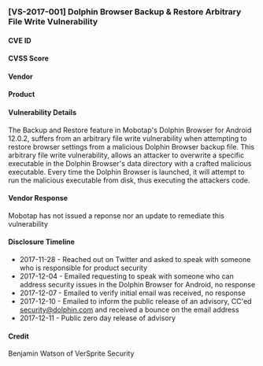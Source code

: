 ### [VS-2017-001] Dolphin Browser Backup & Restore Arbitrary File Write Vulnerability
#### CVE ID

#### CVSS Score

#### Vendor

#### Product

#### Vulnerability Details
The Backup and Restore feature in Mobotap's Dolphin Browser for Android 12.0.2, suffers from an arbitrary file write vulnerability when attempting to restore browser settings from a malicious Dolphin Browser backup file. This arbitrary file write vulnerability, allows an attacker to overwrite a specific executable in the Dolphin Browser's data directory with a crafted malicious executable. Every time the Dolphin Browser is launched, it will attempt to run the malicious executable from disk, thus executing the attackers code.

#### Vendor Response
Mobotap has not issued a reponse nor an update to remediate this vulnerability 

#### Disclosure Timeline

* 2017-11-28 - Reached out on Twitter and asked to speak with someone who is responsible for product security
* 2017-12-04 - Emailed requesting to speak with someone who can address security issues in the Dolphin Browser for Android, no response
* 2017-12-07 - Emailed to verify initial email was received, no response
* 2017-12-10 - Emailed to inform the public release of an advisory, CC'ed security@dolphin.com and received a bounce on the email address
* 2017-12-11 - Public zero day release of advisory

#### Credit
Benjamin Watson of VerSprite Security 
